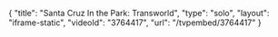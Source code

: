 {
    "title": "Santa Cruz In the Park: Transworld",
    "type": "solo",
    "layout": "iframe-static",
    "videoId": "3764417",
    "url": "\/tvpembed\/3764417"
}